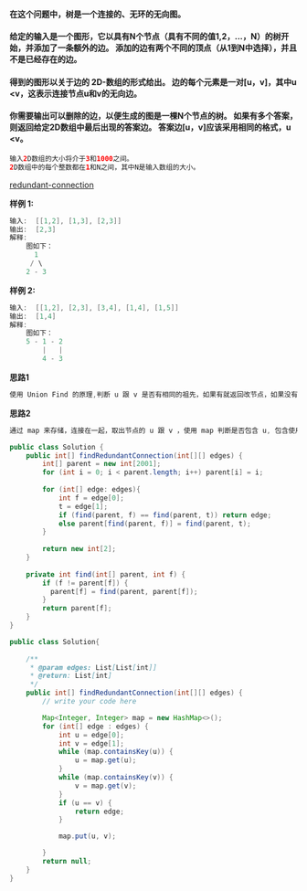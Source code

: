 #### 在这个问题中，树是一个连接的、无环的无向图。

#### 给定的输入是一个图形，它以具有N个节点（具有不同的值1,2，...，N）的树开始，并添加了一条额外的边。 添加的边有两个不同的顶点（从1到N中选择），并且不是已经存在的边。

#### 得到的图形以关于边的 2D-数组的形式给出。 边的每个元素是一对[u，v]，其中u <v，这表示连接节点u和v的无向边。

#### 你需要输出可以删除的边，以便生成的图是一棵N个节点的树。 如果有多个答案，则返回给定2D数组中最后出现的答案边。 答案边[u，v]应该采用相同的格式，u <v。

```java
输入2D数组的大小将介于3和1000之间。
2D数组中的每个整数都在1和N之间，其中N是输入数组的大小。
```

[redundant-connection](https://www.lintcode.com/problem/redundant-connection/description)



**样例 1:**

```java
输入:  [[1,2], [1,3], [2,3]]
输出:  [2,3]	
解释:
	图如下：
	  1
	 / \
	2 - 3
```

**样例 2:**

```java
输入:  [[1,2], [2,3], [3,4], [1,4], [1,5]]
输出:  [1,4]	
解释:
	图如下：
	5 - 1 - 2
	    |   |
	    4 - 3
```



**思路1**

```java
使用 Union Find 的原理,判断 u 跟 v 是否有相同的祖先，如果有就返回改节点，如果没有则是他们 Union
```



**思路2**

```java
通过 map 来存储，连接在一起，取出节点的 u 跟 v ，使用 map 判断是否包含 u, 包含使用 while 循环改变 u 的值，同理 v 也是一样，最后判断 u == v 则说明是多余的连线
```









```java
public class Solution {
    public int[] findRedundantConnection(int[][] edges) {
        int[] parent = new int[2001];
        for (int i = 0; i < parent.length; i++) parent[i] = i;
        
        for (int[] edge: edges){
            int f = edge[0];
            t = edge[1];
            if (find(parent, f) == find(parent, t)) return edge;
            else parent[find(parent, f)] = find(parent, t);
        }
        
        return new int[2];
    }
    
    private int find(int[] parent, int f) {
        if (f != parent[f]) {
          parent[f] = find(parent, parent[f]);  
        }
        return parent[f];
    }
}
```



```java
public class Solution{
  
    /**
     * @param edges: List[List[int]]
     * @return: List[int]
     */
    public int[] findRedundantConnection(int[][] edges) {
        // write your code here

        Map<Integer, Integer> map = new HashMap<>();
        for (int[] edge : edges) {
            int u = edge[0];
            int v = edge[1];
            while (map.containsKey(u)) {
                u = map.get(u);
            }
            while (map.containsKey(v)) {
                v = map.get(v);
            }
            if (u == v) {
                return edge;
            }

            map.put(u, v);

        }
        return null;
    }
}
```

